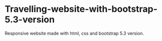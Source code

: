 # Travelling-website-with-bootstrap-5.3-version
Responsive website made with html, css and bootstrap 5.3 version.
